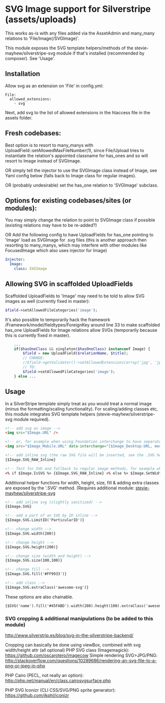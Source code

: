 # SVG Image support for Silverstripe (assets/uploads)
This works as-is with any files added via the AssetAdmin and many_many relations to 'File/Image(/SVGImage)'.

This module exposes the SVG template helpers/methods of the stevie-mayhew/silverstripe-svg module if that's 
installed (recommended by composer). See 'Usage'.

## Installation
Allow svg as an extension on 'File' in config.yml:
```
File:
  allowed_extensions:
    - svg
```

Next, add svg to the list of allowed extensions in the htaccess file in the assets folder.

## Fresh codebases:
Best option is to resort to many_manys with UploadField::setAllowedMaxFileNumber(1), since File/Upload tries
to instantiate the relation's appointed classname for has_ones and so will resort to Image instead of SVGImage.

OR simply tell the injector to use the SVGImage class instead of Image, see Yaml config below (falls back to Image 
class for regular images).

OR (probably undesirable) set the has_one relation to 'SVGImage' subclass.

## Options for existing codebases/sites (or modules):
You may simply change the relation to point to SVGImage class if possible (existing relations may have to be re-added?)

OR Add the following config to have UploadFields for has_one pointing to 'Image' load as SVGImage for .svg files
(this is another approach then resorting to many_manys, which may interfere with other modules like FocusedImage
which also uses injector for Image)

```yml
Injector:
  Image:
    class: SVGImage
```

## Allowing SVG in scaffolded UploadFields

Scaffolded UploadFields to 'Image' may need to be told to allow SVG images as well (currently fixed in master):

```php
$field->setAllowedFileCategories('image');
```

It's also possible to temporarily hack the framework /Framework/model/fieldtypes/ForeignKey around line 33 to make 
scaffolded has_one UploadFields for Image relations allow SVGs (temporarily because this is currently fixed in master).

```php
    ...
    if($hasOneClass && singleton($hasOneClass) instanceof Image) {
        $field = new UploadField($relationName, $title);
        // CHANGE:
        //$field->getValidator()->setAllowedExtensions(array('jpg', 'jpeg', 'png', 'gif'));
        // TO:
        $field->setAllowedFileCategories('image');
    } else ...
```

## Usage
In a SilverStripe template simply treat as you would treat a normal image (minus the formatting/scaling functionality).
For scaling/adding classes etc, this module integrates SVG template helpers (stevie-mayhew/silverstripe-svg module required).

```html
<!-- add svg as image -->
<img src="$Image.URL" />

<!-- or, for example when using Foundation interchange to have separate/responsive versions: -->
<img src="$Image_Mobile.URL" data-interchange="[$Image_Desktop.URL, medium]" />
```

```html
<!-- add inline svg (the raw SVG file will be inserted, see the .SVG helper for more subtle inlining) -->
{$Image.SVG_RAW_Inline}

<!-- Test for SVG and fallback to regular image methods, for example when the image may be multiple formats (eg SVG/PNG/JPG) -->
<% if $Image.IsSVG %> {$Image.SVG_RAW_Inline} <% else %> $Image.SetWidth(1200) <% end_if %>


```

Additional helper functions for width, height, size, fill & adding extra classes are exposed by the '.SVG' method.
(Requires additional module: [stevie-mayhew/silverstripe-svg](https://github.com/stevie-mayhew/silverstripe-svg])

```html
<!-- add inline svg (slightly sanitized) -->
{$Image.SVG}

<!-- add a part of an SVG by ID inline -->
{$Image.SVG.LimitID('ParticularID')}
```


```html
<!-- change width -->
{$Image.SVG.width(200)}

<!-- change height -->
{$Image.SVG.height(200)}

<!-- change size (width and height) -->
{$Image.SVG.size(100,100)}

<!-- change fill -->
{$Image.SVG.fill('#FF9933')}

<!-- add class -->
{$Image.SVG.extraClass('awesome-svg')}

```

These options are also chainable.

```html
{$SVG('name').fill('#45FABD').width(200).height(100).extraClass('awesome-svg')}
```


### SVG cropping & additional manipulations (to be added to this module)

http://www.silverstrip.es/blog/svg-in-the-silverstripe-backend/

Cropping can basically be done using viewBox, combined with svg width/height attr (all optional)
PHP SVG class (Imagemagick): https://github.com/oscarotero/imagecow
Simple rendering SVG>JPG/PNG: http://stackoverflow.com/questions/10289686/rendering-an-svg-file-to-a-png-or-jpeg-in-php

PHP Cairo (PECL, not really an option): http://php.net/manual/en/class.cairosvgsurface.php

PHP SVG Iconizr (CLI CSS/SVG/PNG sprite generator): https://github.com/jkphl/iconizr
